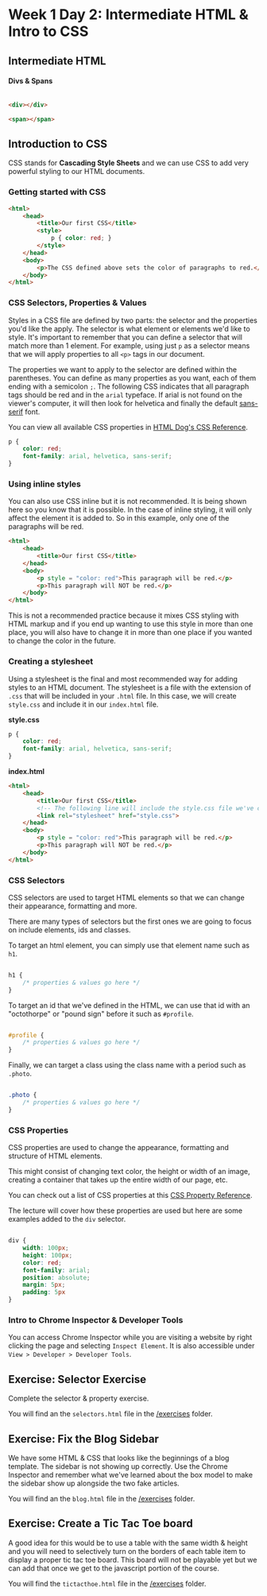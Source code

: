 # Week 1 Day 2: Intermediate HTML & Intro to CSS

## Intermediate HTML

#### Divs & Spans

```html

<div></div>

<span></span>
```

## Introduction to CSS

CSS stands for **Cascading Style Sheets** and we can use CSS to add very powerful styling to our HTML documents.

### Getting started with CSS

```HTML
<html>
	<head>
		<title>Our first CSS</title>
		<style>
			p { color: red; }
		</style>
	</head>
	<body>
		<p>The CSS defined above sets the color of paragraphs to red.</p>
	</body>
</html>
```
### CSS Selectors, Properties & Values

Styles in a CSS file are defined by two parts: the selector and the properties you'd like the apply. The selector is what element or elements we'd like to style. It's important to remember that you can define a selector that will match more than 1 element. For example, using just `p` as a selector means that we will apply properties to all `<p>` tags in our document.

The properties we want to apply to the selector are defined within the parentheses. You can define as many properties as you want, each of them ending with a semicolon `;`. The following CSS indicates that all paragraph tags should be red and in the `arial` typeface. If arial is not found on the viewer's computer, it will then look for helvetica and finally the default [sans-serif](https://en.wikipedia.org/wiki/Sans-serif) font.

You can view all available CSS properties in [HTML Dog's CSS Reference](http://htmldog.com/references/css/properties/).

```css
p {
	color: red;
	font-family: arial, helvetica, sans-serif;
}
```

### Using inline styles
You can also use CSS inline but it is not recommended. It is being shown here so you know that it is possible. In the case of inline styling, it will only affect the element it is added to. So in this example, only one of the paragraphs will be red.

```HTML
<html>
	<head>
		<title>Our first CSS</title>
	</head>
	<body>
		<p style = "color: red">This paragraph will be red.</p>
		<p>This paragraph will NOT be red.</p>
	</body>
</html>
```

This is not a recommended practice because it mixes CSS styling with HTML markup and if you end up wanting to use this style in more than one place, you will also have to change it in more than one place if you wanted to change the color in the future.

### Creating a stylesheet

Using a stylesheet is the final and most recommended way for adding styles to an HTML document. The stylesheet is a file with the extension of `.css` that will be included in your `.html` file. In this case, we will create `style.css` and include it in our `index.html` file.

**style.css**

```css
p {
	color: red;
	font-family: arial, helvetica, sans-serif;
}

```

**index.html**

```HTML
<html>
	<head>
		<title>Our first CSS</title>
		<!-- The following line will include the style.css file we've created -->
		<link rel="stylesheet" href="style.css">
	</head>
	<body>
		<p style = "color: red">This paragraph will be red.</p>
		<p>This paragraph will NOT be red.</p>
	</body>
</html>
```

### CSS Selectors
CSS selectors are used to target HTML elements so that we can change their appearance, formatting and more.

There are many types of selectors but the first ones we are going to focus on include elements, ids and classes.

To target an html element, you can simply use that element name such as `h1`.

```css

h1 {
	/* properties & values go here */
}

```

To target an id that we've defined in the HTML, we can use that id with an "octothorpe" or "pound sign" before it such as `#profile`.

```css

#profile {
	/* properties & values go here */
}

```

Finally, we can target a class using the class name with a period such as `.photo`.

```css

.photo {
	/* properties & values go here */
}

```

### CSS Properties
CSS properties are used to change the appearance, formatting and structure of HTML elements.

This might consist of changing text color, the height or width of an image, creating a container that takes up the entire width of our page, etc.

You can check out a list of CSS properties at this [CSS Property Reference](http://htmldog.com/references/css/properties/).

The lecture will cover how these properties are used but here are some examples added to the `div` selector.

```css

div {
	width: 100px;
	height: 100px;
	color: red;
	font-family: arial;
	position: absolute;
	margin: 5px;
	padding: 5px
}

```
### Intro to Chrome Inspector & Developer Tools
You can access Chrome Inspector while you are visiting a website by right clicking the page and selecting `Inspect Element`. It is also accessible under `View > Developer > Developer Tools`.

## Exercise: Selector Exercise
Complete the selector & property exercise.  

You will find an the `selectors.html` file in the [/exercises](./exercises) folder.

## Exercise: Fix the Blog Sidebar
We have some HTML & CSS that looks like the beginnings of a blog template. The sidebar is not showing up correctly. Use the Chrome Inspector and remember what we've learned about the box model to make the sidebar show up alongside the two fake articles.

You will find an the `blog.html` file in the [/exercises](./exercises) folder.


## Exercise: Create a Tic Tac Toe board
A good idea for this would be to use a table with the same width & height and you will need to selectively turn on the borders of each table item to display a proper tic tac toe board. This board will not be playable yet but we can add that once we get to the javascript portion of the course.

You will find the `tictacthoe.html` file in the [/exercises](./exercises) folder.
